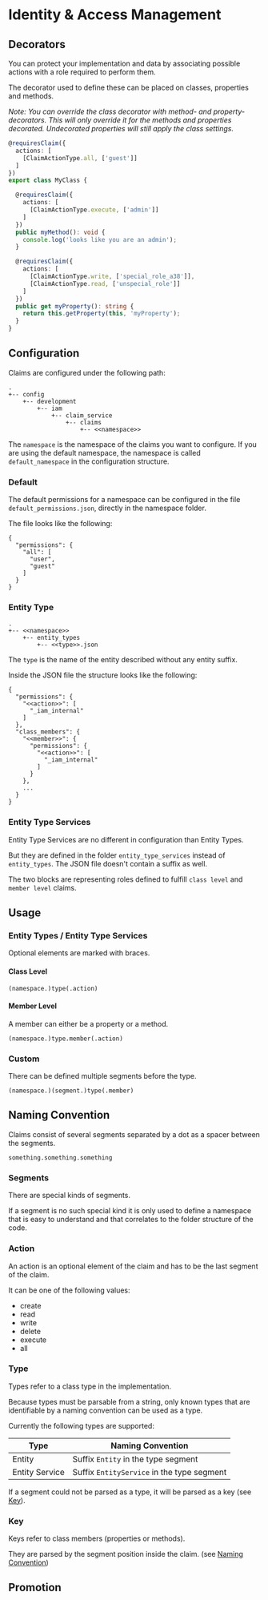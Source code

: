 # Identity & Access Management

## Decorators

You can protect your implementation and data by associating possible actions with a role required to perform them.

The decorator used to define these can be placed on classes, properties and methods.

_Note: You can override the class decorator with method- and property-decorators. This will only override it for the methods and properties decorated. Undecorated properties will still apply the class settings._

```typescript
@requiresClaim({
  actions: [
    [ClaimActionType.all, ['guest']]
  ]
})
export class MyClass {

  @requiresClaim({
    actions: [
      [ClaimActionType.execute, ['admin']]
    ]
  })
  public myMethod(): void {
    console.log('looks like you are an admin');
  }

  @requiresClaim({
    actions: [
      [ClaimActionType.write, ['special_role_a38']],
      [ClaimActionType.read, ['unspecial_role']]
    ]
  })
  public get myProperty(): string {
    return this.getProperty(this, 'myProperty');
  }
}
```

## Configuration

Claims are configured under the following path:
```
.
+-- config
    +-- development
        +-- iam
            +-- claim_service
                +-- claims
                    +-- <<namespace>>
```

The `namespace` is the namespace of the claims you want to configure.
If you are using the default namespace, the namespace is called `default_namespace` in the configuration structure.

### Default

The default permissions for a namespace can be configured in the file `default_permissions.json`, directly in the namespace folder.

The file looks like the following:
```
{
  "permissions": {
    "all": [
      "user",
      "guest"
    ]
  }
}
```

### Entity Type
```
.
+-- <<namespace>>
    +-- entity_types
        +-- <<type>>.json
```

The `type` is the name of the entity described without any entity suffix.

Inside the JSON file the structure looks like the following:

```
{
  "permissions": {
    "<<action>>": [
      "_iam_internal"
    ]
  },
  "class_members": {
    "<<member>>": {
      "permissions": {
        "<<action>>": [
          "_iam_internal"
        ]
      }
    },
    ...
  }
}
```

### Entity Type Services

Entity Type Services are no different in configuration than Entity Types.

But they are defined in the folder `entity_type_services` instead of `entity_types`.
The JSON file doesn't contain a suffix as well.

The two blocks are representing roles defined to fulfill `class level` and `member level` claims.

## Usage

### Entity Types / Entity Type Services
Optional elements are marked with braces.

#### Class Level
```
(namespace.)type(.action)
```

#### Member Level
A member can either be a property or a method.
```
(namespace.)type.member(.action)
```

### Custom
There can be defined multiple segments before the type. 
```
(namespace.)(segment.)type(.member)
```

## Naming Convention

Claims consist of several segments separated by a dot as a spacer between the segments.

```
something.something.something
```

### Segments

There are special kinds of segments.

If a segment is no such special kind it is only used to define a namespace that is easy to understand and that correlates to the folder structure of the code.

### Action

An action is an optional element of the claim and has to be the last segment of the claim.

It can be one of the following values:
* create
* read
* write
* delete
* execute
* all

### Type

Types refer to a class type in the implementation.

Because types must be parsable from a string, only known types that are identifiable by a naming convention can be used as a type.

Currently the following types are supported:

Type | Naming Convention
---------|----------
 Entity | Suffix `Entity` in the type segment
 Entity Service | Suffix `EntityService` in the type segment

If a segment could not be parsed as a type, it will be parsed as a key (see [Key](#key)).

### Key

Keys refer to class members (properties or methods).

They are parsed by the segment position inside the claim. (see [Naming Convention](#naming-convention)) 

## Promotion

